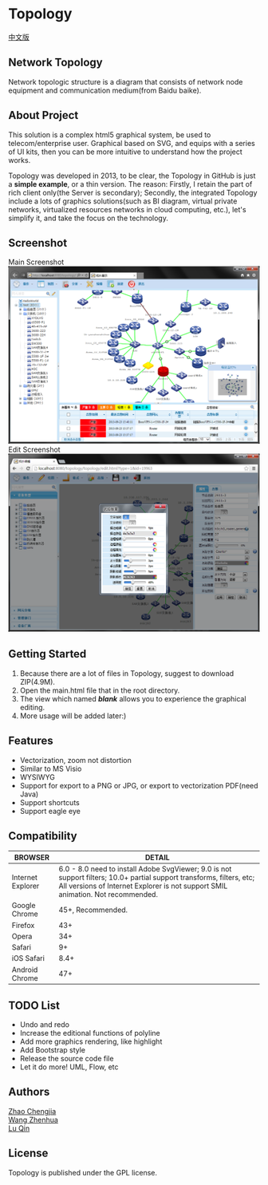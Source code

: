# Topology

[中文版](./README.zh-CN.md)

## Network Topology
Network topologic structure is a diagram that consists of network node equipment and communication medium(from Baidu baike).

## About Project

This solution is a complex html5 graphical system, be used to telecom/enterprise user. Graphical based on SVG, and equips with a series of UI kits, then you can be more intuitive to understand how the project works.  

Topology was developed in 2013, to be clear, the Topology in GitHub is just a **simple example**, or a thin version. The reason: Firstly, I retain the part of rich client only(the Server is secondary); Secondly, the integrated Topology include a lots of graphics solutions(such as BI diagram, virtual private networks, virtualized resources networks in cloud computing, etc.), let's simplify it, and take the focus on the technology.  

## Screenshot

Main Screenshot  
![screenshot 1](./images/preview/preview1.png "Main Screenshot")  
Edit Screenshot  
![screenshot 2](./images/preview/preview2.png "Edit Screenshot")

## Getting Started
1. Because there are a lot of files in Topology, suggest to download ZIP(4.9M).
2. Open the main.html file that in the root directory.
3. The view which named ***blank*** allows you to experience the graphical editing.
4. More usage will be added later:)

## Features

- Vectorization, zoom not distortion
- Similar to MS Visio
- WYSIWYG
- Support for export to a PNG or JPG, or export to vectorization PDF(need Java)
- Support shortcuts
- Support eagle eye

## Compatibility

BROWSER | DETAIL
------------ | -------------
Internet Explorer | 6.0 - 8.0 need to install Adobe SvgViewer; 9.0 is not support filters; 10.0+ partial support transforms, filters, etc; All versions of Internet Explorer is not support SMIL animation. Not recommended.
Google Chrome | 45+, Recommended.
Firefox | 43+
Opera | 34+
Safari | 9+
iOS Safari | 8.4+
Android Chrome | 47+

## TODO List

- Undo and redo
- Increase the editional functions of polyline
- Add more graphics rendering, like highlight
- Add Bootstrap style
- Release the source code file
- Let it do more! UML, Flow, etc

## Authors

[Zhao Chengjia](https://github.com/zhaodabao)  
[Wang Zhenhua](https://github.com/wangzhenhua1020)  
[Lu Qin](https://github.com/luqin)

## License

Topology is published under the GPL license.
